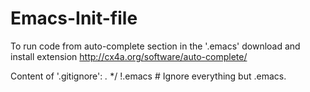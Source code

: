 # Emacs-Init-file
To run code from auto-complete section in the '.emacs' download and install extension http://cx4a.org/software/auto-complete/

Content of '.gitignore':
*.*
*/
!.emacs # Ignore everything but .emacs.
